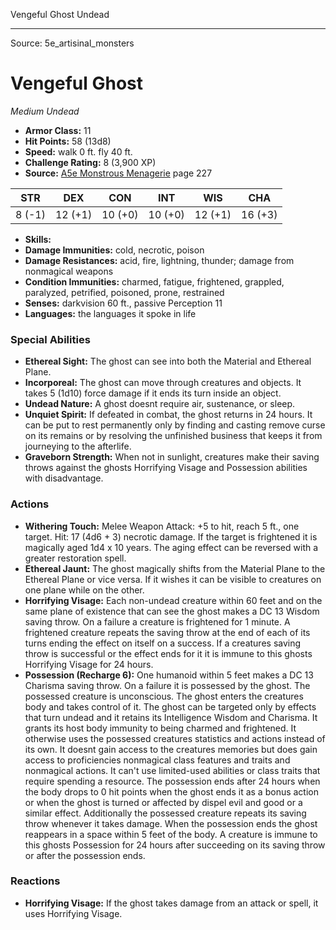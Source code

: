 <MonsterName/>Vengeful Ghost</MonsterName>
<CreatureType/>Undead</CreatureType>



---

Source: 5e_artisinal_monsters

# Vengeful Ghost

*Medium* *Undead*

- **Armor Class:** 11
- **Hit Points:** 58 (13d8)
- **Speed:** walk 0 ft. fly 40 ft.
- **Challenge Rating:** 8 (3,900 XP)
- **Source:** [A5e Monstrous Menagerie](https://enpublishingrpg.com/products/level-up-monstrous-menagerie-a5e) page 227

| STR | DEX | CON | INT | WIS | CHA |
| --- | --- | --- | --- | --- | --- |
| 8 (-1) | 12 (+1) | 10 (+0) | 10 (+0) | 12 (+1) | 16 (+3) |

- **Skills:** 
- **Damage Immunities:** cold, necrotic, poison
- **Damage Resistances:** acid, fire, lightning, thunder; damage from nonmagical weapons
- **Condition Immunities:** charmed, fatigue, frightened, grappled, paralyzed, petrified, poisoned, prone, restrained
- **Senses:** darkvision 60 ft., passive Perception 11
- **Languages:** the languages it spoke in life

### Special Abilities

- **Ethereal Sight:** The ghost can see into both the Material and Ethereal Plane.
- **Incorporeal:** The ghost can move through creatures and objects. It takes 5 (1d10) force damage if it ends its turn inside an object.
- **Undead Nature:** A ghost doesnt require air, sustenance, or sleep.
- **Unquiet Spirit:** If defeated in combat, the ghost returns in 24 hours. It can be put to rest permanently only by finding and casting remove curse on its remains or by resolving the unfinished business that keeps it from journeying to the afterlife.
- **Graveborn Strength:** When not in sunlight, creatures make their saving throws against the ghosts Horrifying Visage and Possession abilities with disadvantage.

### Actions

- **Withering Touch:** Melee Weapon Attack: +5 to hit, reach 5 ft., one target. Hit: 17 (4d6 + 3) necrotic damage. If the target is frightened  it is magically aged 1d4 x 10 years. The aging effect can be reversed with a greater restoration spell.
- **Ethereal Jaunt:** The ghost magically shifts from the Material Plane to the Ethereal Plane or vice versa. If it wishes  it can be visible to creatures on one plane while on the other.
- **Horrifying Visage:** Each non-undead creature within 60 feet and on the same plane of existence that can see the ghost makes a DC 13 Wisdom saving throw. On a failure  a creature is frightened for 1 minute. A frightened creature repeats the saving throw at the end of each of its turns  ending the effect on itself on a success. If a creatures saving throw is successful or the effect ends for it  it is immune to this ghosts Horrifying Visage for 24 hours.
- **Possession (Recharge 6):** One humanoid within 5 feet makes a DC 13 Charisma saving throw. On a failure  it is possessed by the ghost. The possessed creature is unconscious. The ghost enters the creatures body and takes control of it. The ghost can be targeted only by effects that turn undead  and it retains its Intelligence  Wisdom  and Charisma. It grants its host body immunity to being charmed and frightened. It otherwise uses the possessed creatures statistics and actions instead of its own. It doesnt gain access to the creatures memories but does gain access to proficiencies  nonmagical class features and traits  and nonmagical actions. It can't use limited-used abilities or class traits that require spending a resource. The possession ends after 24 hours  when the body drops to 0 hit points  when the ghost ends it as a bonus action  or when the ghost is turned or affected by dispel evil and good or a similar effect. Additionally  the possessed creature repeats its saving throw whenever it takes damage. When the possession ends  the ghost reappears in a space within 5 feet of the body. A creature is immune to this ghosts Possession for 24 hours after succeeding on its saving throw or after the possession ends.

### Reactions

- **Horrifying Visage:** If the ghost takes damage from an attack or spell, it uses Horrifying Visage.




